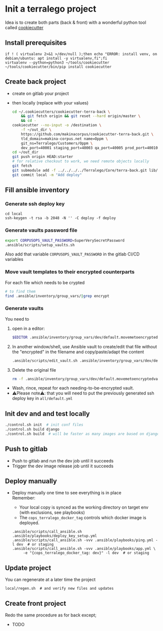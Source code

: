# Init a terralego project

Idea is to create both parts (back & front) with a wonderful python tool called [cookiecutter](https://github.com/audreyr/cookiecutter)

##  Install prerequisites
```
if ! ( virtualenv 2>&1 >/dev/null );then echo "ERROR: install venv, on debian/ubuntu: apt install -y virtualenv,fi";fi
virtualenv --python=python3 ~/tools/cookiecutter
~/tools/cookiecutter/bin/pip install cookiecutter
```

## Create back project

- create on gitlab your project
- then locally (replace with your values)

    ```sh
    cd ~/.cookiecutters/cookiecutter-terra-back \
        && git fetch origin && git reset --hard origin/master \
        && cd -
    cookiecutter --no-input -o /destination \
        -f ~/out_dir \
        https://github.com/makinacorpus/cookiecutter-terra-back.git \
        tld_domain=makina-corpus.net name=Oppm \
        git_ns=Terralego/Customers/Oppm \
        dev_port=40001 staging_port=40003 qa_port=40005 prod_port=40010
    cd ~/out_dir
    git push origin HEAD:starter
    # for relative checkout to work, we need remote objects locally
    git fetch
    git submodule add -f ../../../../Terralego/Core/terra-back.git lib/terra-back
    git commit local -m "Add deploy"
    ```

## Fill ansible inventory

### Generate ssh deploy key
```ssh
cd local
ssh-keygen -t rsa -b 2048 -N '' -C deploy -f deploy
```

### Generate vaults password file
```sh
export CORPUSOPS_VAULT_PASSWORD=SuperVerySecretPassword
.ansible/scripts/setup_vaults.sh
```

Also add that variable ``CORPUSOPS_VAULT_PASSWORD`` in the gitlab CI/CD variables

### Move vault templates to their encrypted counterparts
For each file which needs to be crypted
```sh
# to find them
find .ansible/inventory/group_vars/|grep encrypt
```

### Generate vaults
You need to
1. open in a editor: 

    ```sh
    $EDITOR .ansible/inventory/group_vars/dev/default.movemetoencryptedvault.yml
    ```
2. In another window/shell, use Ansible vault to create/edit that file without the "encrypted" in the filename and 
copy/paste/adapt the content 

    ```sh
    .ansible/scripts/edit_vault.sh .ansible/inventory/group_vars/dev/default.yml
    ```
3. Delete the original file

    ```sh
    rm -f .ansible/inventory/group_vars/dev/default.movemetoencryptedvault.yml
    ```

- Wash, rince, repeat for each needing-to-be-encrypted vault.
- ⚠️Please note⚠️: that you will need to put the previously generated ssh deploy key in ```all/default.yml```

## Init dev and and test locally
```sh
./control.sh init  # init conf files
./control.sh build django
./control.sh build  # will be faster as many images are based on django
```

## Push to gitlab
- Push to gitlab and run the dev job until it succeeds
- Trigger the dev image release job until it succeeds


## Deploy manually
- Deploy manually one time to see everything is in place<br/>
  Remember:
    - Your local copy is synced as the working directory on target env (with exclusions, see playbooks)
    - The ``cops_terralego_docker_tag`` controls which docker image is deployed.

    ```
    .ansible/scripts/call_ansible.sh .ansible/playbooks/deploy_key_setup.yml
    .ansible/scripts/call_ansible.sh -vvv .ansible/playbooks/ping.yml -l dev  # or staging
    .ansible/scripts/call_ansible.sh -vvv .ansible/playbooks/app.yml \
         -e "{cops_terralego_docker_tag: dev}" -l dev  # or staging 
    ```

## Update project
You can regenerate at a later time the project
```
local/regen.sh  # and verify new files and updates
```

## Create front project

Redo the same procedure as for back except;
- TODO



